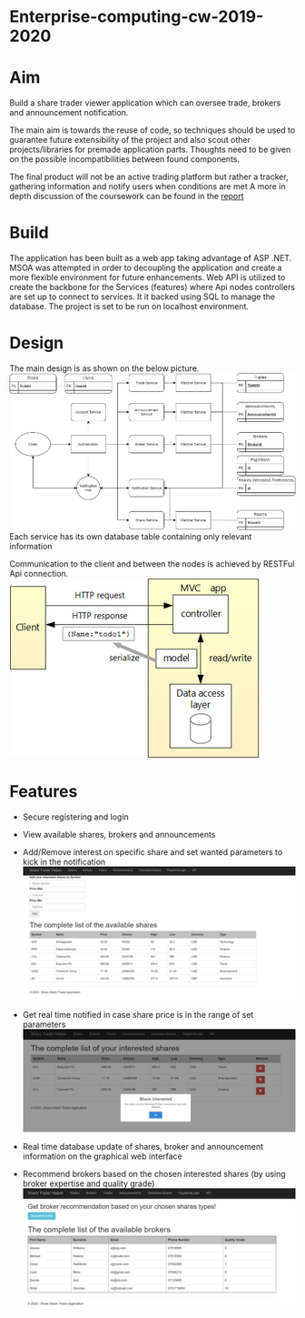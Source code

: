 # Enterprise-computing-cw-2019-2020
# Aim
Build a share trader viewer application which can oversee trade, brokers and announcement notification. 

The main aim is towards the reuse of code, so techniques should be used to guarantee future extensibility of the project and also 
scout other projects/libraries for premade application parts. Thoughts need to be given on the possible incompatibilities between found components.

The final product will not be an active trading platform but rather a tracker, gathering information and notify users when conditions are met
A more in depth discussion of the coursework can be found in the [report](google.com)

# Build
The application has been built as a web app taking advantage of ASP .NET. MSOA was attempted in order to decoupling the application and create a
more flexible environment for future enhancements. Web API is utilized to create the backbone for the Services (features) where Api nodes controllers are set up to connect to services.
It it backed using SQL to manage the database. The project is set to be run on localhost environment.

# Design
The main design is as shown on the below picture. 
![design](https://github.com/Willyees/enterprise-computing-cw-2019-2020/blob/assets/assets/design.png)
Each service has its own database table containing only relevant information


Communication to the client and between the nodes is achieved by RESTFul Api connection.
![communication](https://github.com/Willyees/enterprise-computing-cw-2019-2020/blob/assets/assets/architecture.png)


# Features
- Secure registering and login
- View available shares, brokers and announcements

- Add/Remove interest on specific share and set wanted parameters to kick in the notification
![shares](https://github.com/Willyees/enterprise-computing-cw-2019-2020/blob/assets/assets/shares.jpg)

- Get real time notified in case share price is in the range of set parameters
![notification](https://github.com/Willyees/enterprise-computing-cw-2019-2020/blob/assets/assets/notification_shares.jpg)

- Real time database update of shares, broker and announcement information on the graphical web interface
- Recommend brokers based on the chosen interested shares (by using broker expertise and quality grade)
![reccomend_brokers](https://github.com/Willyees/enterprise-computing-cw-2019-2020/blob/assets/assets/brokers.jpg)
